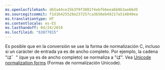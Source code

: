 ```yaml
---
ms.openlocfilehash: db5a44ce15b3f9f3081f4ebfb6eea6b9b3ae66d5
ms.sourcegitcommit: f1d16425528e237257ca3b58eb49217a514849ea
ms.translationtype: HT
ms.contentlocale: es-ES
ms.lasthandoff: 04/24/2019
ms.locfileid: "63877015"
---
```

Es posible que en la conversión se use la forma de normalización C, incluso si un carácter de entrada ya es de ancho completo. Por ejemplo, la cadena "は゛" (que ya es de ancho completo) se normaliza a "ば". Vea [Unicode normalization forms](https://unicode.org/reports/tr15) (Formas de normalización Unicode).

